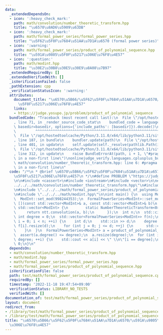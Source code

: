 ```yaml
---
data:
  _extendedDependsOn:
  - icon: ':heavy_check_mark:'
    path: math/convolution/number_theoretic_transform.hpp
    title: "\u6570\u8AD6\u5909\u63DB"
  - icon: ':heavy_check_mark:'
    path: math/formal_power_series/formal_power_series.hpp
    title: "\u5F62\u5F0F\u7684\u51AA\u7D1A\u6570 (formal power series)"
  - icon: ':warning:'
    path: math/formal_power_series/product_of_polynomial_sequence.hpp
    title: "\u591A\u9805\u5F0F\u5217\u306E\u76F8\u4E57"
  - icon: ':question:'
    path: math/modint.hpp
    title: "\u30E2\u30B8\u30E5\u30E9\u8A08\u7B97"
  _extendedRequiredBy: []
  _extendedVerifiedWith: []
  _isVerificationFailed: false
  _pathExtension: cpp
  _verificationStatusIcon: ':warning:'
  attributes:
    document_title: "\u6570\u5B66/\u5F62\u5F0F\u7684\u51AA\u7D1A\u6570/\u591A\u9805\
      \u5F0F\u5217\u306E\u76F8\u4E57"
    links:
    - https://judge.yosupo.jp/problem/product_of_polynomial_sequence
  bundledCode: "Traceback (most recent call last):\n  File \"/opt/hostedtoolcache/Python/3.11.0/x64/lib/python3.11/site-packages/onlinejudge_verify/documentation/build.py\"\
    , line 71, in _render_source_code_stat\n    bundled_code = language.bundle(stat.path,\
    \ basedir=basedir, options={'include_paths': [basedir]}).decode()\n          \
    \         ^^^^^^^^^^^^^^^^^^^^^^^^^^^^^^^^^^^^^^^^^^^^^^^^^^^^^^^^^^^^^^^^^^^^^^^^^^^^^^^^^\n\
    \  File \"/opt/hostedtoolcache/Python/3.11.0/x64/lib/python3.11/site-packages/onlinejudge_verify/languages/cplusplus.py\"\
    , line 187, in bundle\n    bundler.update(path)\n  File \"/opt/hostedtoolcache/Python/3.11.0/x64/lib/python3.11/site-packages/onlinejudge_verify/languages/cplusplus_bundle.py\"\
    , line 401, in update\n    self.update(self._resolve(pathlib.Path(included), included_from=path))\n\
    \  File \"/opt/hostedtoolcache/Python/3.11.0/x64/lib/python3.11/site-packages/onlinejudge_verify/languages/cplusplus_bundle.py\"\
    , line 312, in update\n    raise BundleErrorAt(path, i + 1, \"#pragma once found\
    \ in a non-first line\")\nonlinejudge_verify.languages.cplusplus_bundle.BundleErrorAt:\
    \ math/convolution/number_theoretic_transform.hpp: line 6: #pragma once found\
    \ in a non-first line\n"
  code: "/*\n * @brief \u6570\u5B66/\u5F62\u5F0F\u7684\u51AA\u7D1A\u6570/\u591A\u9805\
    \u5F0F\u5217\u306E\u76F8\u4E57\n */\n#define PROBLEM \"https://judge.yosupo.jp/problem/product_of_polynomial_sequence\"\
    \n\n#include <cassert>\n#include <iostream>\n#include <vector>\n\n#include \"\
    ../../../math/convolution/number_theoretic_transform.hpp\"\n#include \"../../../math/formal_power_series/formal_power_series.hpp\"\
    \n#include \"../../../math/formal_power_series/product_of_polynomial_sequence.hpp\"\
    \n#include \"../../../math/modint.hpp\"\n\nint main() {\n  using ModInt = MInt<0>;\n\
    \  ModInt::set_mod(998244353);\n  FormalPowerSeries<ModInt>::set_mult(\n     \
    \ [](const std::vector<ModInt>& a, const std::vector<ModInt>& b)\n          ->\
    \ std::vector<ModInt> {\n        static NumberTheoreticTransform<0> ntt;\n   \
    \     return ntt.convolution(a, b);\n      });\n  int n;\n  std::cin >> n;\n \
    \ int degree = 0;\n  std::vector<FormalPowerSeries<ModInt>> f(n);\n  for (int\
    \ i = 0; i < n; ++i) {\n    int d;\n    std::cin >> d;\n    degree += d;\n   \
    \ f[i].resize(d);\n    for (int j = 0; j <= d; ++j) {\n      std::cin >> f[i][j];\n\
    \    }\n  }\n  FormalPowerSeries<ModInt> a = product_of_polynomial_sequence(f);\n\
    \  assert(a.degree() <= degree);\n  a.resize(degree);\n  for (int i = 0; i <=\
    \ degree; ++i) {\n    std::cout << a[i] << \" \\n\"[i == degree];\n  }\n  return\
    \ 0;\n}\n"
  dependsOn:
  - math/convolution/number_theoretic_transform.hpp
  - math/modint.hpp
  - math/formal_power_series/formal_power_series.hpp
  - math/formal_power_series/product_of_polynomial_sequence.hpp
  isVerificationFile: false
  path: test/math/formal_power_series/product_of_polynomial_sequence.cpp
  requiredBy: []
  timestamp: '2022-11-18 19:47:54+09:00'
  verificationStatus: LIBRARY_NO_TESTS
  verifiedWith: []
documentation_of: test/math/formal_power_series/product_of_polynomial_sequence.cpp
layout: document
redirect_from:
- /library/test/math/formal_power_series/product_of_polynomial_sequence.cpp
- /library/test/math/formal_power_series/product_of_polynomial_sequence.cpp.html
title: "\u6570\u5B66/\u5F62\u5F0F\u7684\u51AA\u7D1A\u6570/\u591A\u9805\u5F0F\u5217\
  \u306E\u76F8\u4E57"
---
```

